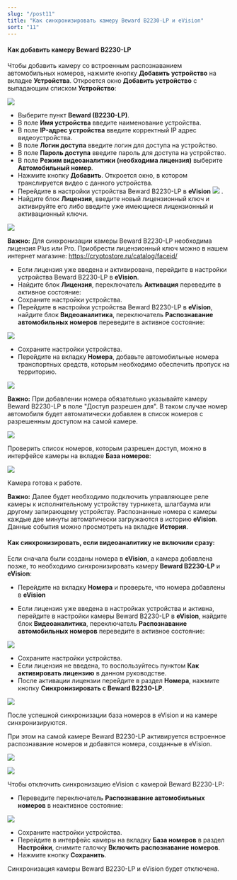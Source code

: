 ```yaml
---
slug: "/post11"
title: "Как синхронизировать камеру Beward B2230-LP и eVision"
sort: "11"
---
```


#### Как добавить камеру Beward B2230-LP 

Чтобы добавить камеру со встроенным распознаванием автомобильных номеров, нажмите кнопку **Добавить устройство** на вкладке **Устройства**. Откроется окно **Добавить устройство** с выпадающим списком **Устройство**:

![](images/Screenshot_157.png)  

- Выберите пункт **Beward (B2230-LP)**.
- В поле **Имя устройства** введите наименование устройства.
- В поле **IP-адрес устройства** введите корректный IP адрес видеоустройства.
- В поле **Логин доступа** введите логин для доступа на устройство.
- В поле **Пароль доступа** введите пароль для доступа на устройство.
- В поле **Режим видеоаналитики (необходима лицензия)** выберите **Автомобильный номер**.
- Нажмите кнопку **Добавить**. Откроется окно, в котором транслируется видео с данного устройства.
- Перейдите в настройки устройства Beward B2230-LP в **eVision** ![](images/Редактировать.png) .
- Найдите блок **Лицензия**, введите новый лицензионный ключ и активируйте его либо введите уже имеющиеся лицензионный и активационный ключи.
  
 ![](images/Screenshot_190.png)   

**Важно:** Для синхронизации камеры Beward B2230-LP необходима лицензия Plus или Pro. Приобрести лицензионный ключ можно в нашем интернет магазине: https://cryptostore.ru/catalog/faceid/

- Если лицензия уже введена и активирована, перейдите в настройки устройства Beward B2230-LP в **eVision**. 
- Найдите блок **Лицензия**, переключатель **Активация** переведите в активное состояние:
- Сохраните настройки устройства.
- Перейдите в настройки устройства Beward B2230-LP в **eVision**, найдите блок **Видеоаналитика**, переключатель **Распознавание автомобильных номеров** переведите в активное состояние:

![](images/Screenshot_206.png)  

- Сохраните настройки устройства.
- Перейдите на вкладку **Номера**, добавьте автомобильные номера транспортных средств, которым необходимо обеспечить пропуск на территорию.

![](images/Screenshot_202.png)  

**Важно:** При добавлении номера обязательно указывайте камеру Beward B2230-LP в поле "Доступ разрешен для". В таком случае номер автомобиля будет автоматически добавлен в список номеров с разрешенным доступом на самой камере.

![](images/Screenshot_197.png)  

Проверить список номеров, которым разрешен доступ, можно в интерфейсе камеры на вкладке **База номеров**:

![](images/Screenshot_203.png)  

Камера готова к работе. 

**Важно:** Далее будет необходимо подключить управляющее реле камеры к исполнительному устройству турникета, шлагбаума или другому запирающему устройству. Распознанные номера с камеры каждые две минуты автоматически загружаются в историю **eVision**. Данные события можно просмотреть на вкладке **История**.

#### Как синхронизировать, если видеоаналитику не включили сразу:

Если сначала были созданы номера в **eVision**, а камера добавлена позже, то необходимо синхронизировать камеру **Beward B2230-LP** и **eVision**:

- Перейдите на вкладку **Номера** и проверьте, что номера добавлены в **eVision** 

- Если лицензия уже введена в настройках устройства и активна, перейдите в настройки камеры Beward B2230-LP в **eVision**, найдите блок **Видеоаналитика**, переключатель **Распознавание автомобильных номеров** переведите в активное состояние:

![](images/Screenshot_206.png)  

- Сохраните настройки устройства.
- Если лицензия не введена, то воспользуйтесь пунктом **Как активировать лицензию** в данном руководстве.
- После активации лицензии перейдите в раздел **Номера**, нажмите кнопку **Синхронизировать с Beward B2230-LP**. 

![](images/Screenshot_165.png)  

После успешной синхронизации база номеров в eVision и на камере синхронизируются.

При этом на самой камере Beward B2230-LP активируется встроенное распознавание номеров и добавятся номера, созданные в eVision.  

![](images/Screenshot_168.png)    

![](images/Screenshot_170.png)   

Чтобы отключить синхронизацию eVision c камерой Beward B2230-LP:

- Переведите переключатель **Распознавание автомобильных номеров** в неактивное состояние:

![](images/Screenshot_173.png)

- Сохраните настройки устройства.
- Перейдите в интерфейс камеры на вкладку **База номеров** в раздел **Настройки**, снимите галочку **Включить распознавание номеров**.
- Нажмите кнопку **Сохранить**.

Синхронизация камеры Beward B2230-LP и eVision будет отключена.